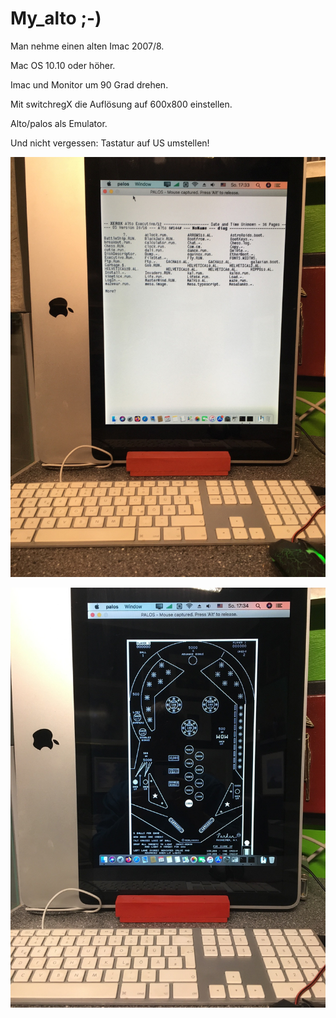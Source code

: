 #  My_alto ;-)

Man nehme einen alten Imac 2007/8.

Mac OS 10.10 oder höher.

Imac und Monitor um 90 Grad drehen.

Mit switchregX die Auflösung auf 600x800 einstellen.

Alto/palos als Emulator.

Und nicht vergessen: Tastatur auf US umstellen!

![my_alto_1](my_alto_1.jpg)

![my_alto_2](my_alto_2.jpg)
